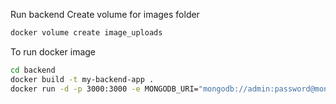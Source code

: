 Run backend
Create volume for images folder

```bash
docker volume create image_uploads
```

To run docker image

```bash
cd backend
docker build -t my-backend-app .
docker run -d -p 3000:3000 -e MONGODB_URI="mongodb://admin:password@mongodb:27017/docker_starter?authSource=admin" --network mongo-network -v image_uploads:/usr/src/app/images --name backend my-backend-app
```
